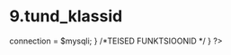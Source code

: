 # 9.tund_klassid

<?php 
class KLASSI NIMI {
	
	private $connection;
	
	function __construct($mysqli){
		
		$this->connection = $mysqli;
		
	}

	
	/*TEISED FUNKTSIOONID */
	
	
	
}
?>